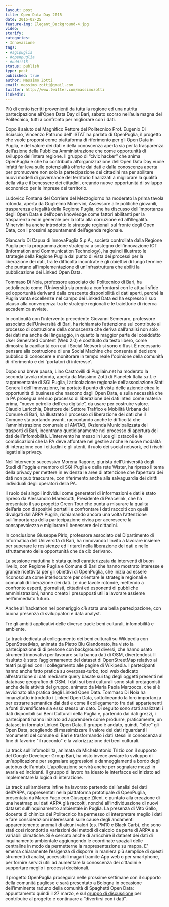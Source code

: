 ```yaml
---
layout: post
title: Open Data Day 2015
date: 2015-02-25
feature-img: Elegant_Background-4.jpg
video: 
storify: 
categories:
- Innovazione
tags:
- #sgipuglia
- #openpuglia
- #oddit15
status: publish
type: post
published: true
author: Massimo Zotti
email: massimo.zotti@gmail.com
twitter: http://www.twitter.com/massimozotti
linkedin: 
---
```


Più di cento iscritti provenienti da tutta la regione ed una nutrita partecipazione all’Open Data Day di Bari, sabato scorso nell’aula magna del Politecnico, tutti a confronto per migliorare con i dati.  

Dopo il saluto del Magnifico Rettore del Politecnico Prof. Eugenio Di Sciascio, Vincenzo Patruno dell’ ISTAT ha parlato di OpenPuglia, il progetto che vuole proporsi come piattaforma di riferimento per gli Open Data in Puglia, e del valore dei dati e della conoscenza aperta sia per  la trasparenza dell’azione della Pubblica Amministrazione che come opportunità di sviluppo dell’intera regione. Il gruppo di “civic hacker” che anima OpenPuglia e che ha contribuito all’organizzazione dell’Open Data Day vuole infatti far leva sulle potenzialità offerte dai dati e dalla conoscenza aperta per promuovere non solo la partecipazione dei cittadini ma per abilitare nuovi modelli di governance del territorio finalizzati a migliorare la qualità della vita e il benessere dei cittadini,  creando nuove opportunità di sviluppo economico per le imprese del territorio.

Ludovico Fontana del Corriere del Mezzogiorno ha moderato la prima tavola rotonda, aperta da Guglielmo Minervini, Assessore alle politiche giovanili, trasparenza e legalità della Regione Puglia, che ha discusso dell’importanza degli Open Data e dell’open knowledge come fattori abilitanti per la trasparenza ed in generale per la lotta alla corruzione ed all’illegalità. Minervini ha anche introdotto le strategie regionali sul fronte degli Open Data, con i prossimi appuntamenti dell’agenda regionale. 

Giancarlo Di Capua di InnovaPuglia S.p.A., società controllata dalla Regione Puglia per la programmazione strategica a sostegno dell'innovazione ICT (Information and Communication Technology), ha quindi illustrato le strategie della Regione Puglia dal punto di vista dei processi per la liberazione dei dati, tra le difficoltà incontrate e gli obiettivi di lungo termine che puntano all’implementazione di un’infrastruttura che abiliti la pubblicazione dei Linked Open Data.

Tommaso Di Noia, professore associato del Politecnico di Bari, ha sottolineato come l’Università sia pronta a confrontarsi con le attuali sfide ed opportunità derivanti dalla crescente disponibilità di dati aperti, perché la Puglia vanta eccellenze nel campo dei Linked Data ed ha espresso il suo plauso alla convergenza tra le strategie regionali e le traiettorie di ricerca accademica avviate.

In continuità con l’intervento precedente Giovanni Semeraro, professore associato dell’Università di Bari, ha richiamato l’attenzione sul contributo al processo di costruzione della conoscenza che deriva dall’analisi non solo dei dati ma anche del linguaggio, in quanto la maggior parte del cosiddetto User Generated Content (Web 2.0) è costituito da testo libero, come dimostra la capillarità con cui i Social Network si sono diffusi. È necessario pensare alla costruzione di una Social Machine che consenta al decisore pubblico di conoscere e monitorare in tempo reale l'opinione della comunità di riferimento e dei 'portatori di interesse'. 

Dopo una breve pausa, Lino Castrovilli di Pugliain.net ha moderato la seconda tavola rotonda, aperta da Massimo Zotti di Planetek Italia s.r.l. e rappresentante di SGI Puglia, l’articolazione regionale dell’associazione Stati Generali dell’Innovazione, ha portato il punto di vista delle aziende circa le opportunità di business che nascono dagli Open Data, e sulla necessità che la PA prosegua nel suo processo di liberazione dei dati intesi come materia prima, “nuovo petrolio dell’era digitale”, da usare per costruire valore. 
Claudio Laricchia, Direttore del Settore Traffico e Mobilità Urbana del Comune di Bari, ha illustrato il processo di liberazione dei dati che il Comune sta portando avanti, raccontando anche le difficoltà che l’amministrazione comunale e l’AMTAB, l’Azienda Municipalizzata dei trasporti di Bari, incontrano quotidianamente nel processo di apertura dei dati dell’infomobilità. L’intervento ha messo in luce gli ostacoli e le complicazioni che la PA deve affontare nel gestire anche le nuove modalità di interazione con i cittadini e gli utenti, il ruolo dei social network, ed i rischi legati alla privacy. 

Nell’intervento successivo Morena Ragone, giurista dell’Università degli Studi di Foggia e membro di SGI-Puglia e della rete Wister, ha ripreso il tema della privacy per mettere in evidenza le aree di attenzione che l’apertura dei dati non può trascurare, con riferimento anche alla salvaguardia dei diritti individuali degli operatori della PA. 

Il ruolo dei singoli individui come generatori di informazioni e dati è stato ripreso da Alessandro Marescotti, Presidente di Peacelink, che ha presentato il suo progetto Green Tour che punta a misurare la qualità dell’aria con dispositivi portatili e confrontare i dati raccolti con quelli divulgati dall’ARPA Puglia, richiamando ancora una volta l’attenzione sull’importanza della partecipazione civica  per accrescere la consapevolezza e migliorare il benessere dei cittadini.

In conclusione Giuseppe Pirlo, professore associato del Dipartimento di Informatica dell’Università di Bari, ha rinnovando l’invito a lavorare insieme per superare le resistenze ed i ritardi nella liberazione dei dati e nello sfruttamento delle opportunità che da ciò derivano.

La sessione mattutina è stata quindi caratterizzata da interventi di buon livello, con Regione Puglia e Comune di Bari che hanno mostrato interesse e grande ricettività per gli obiettivi di OpenPuglia, che inizia ad essere riconosciuta come interlocutore per orientare le strategie regionali e comunali di liberazione dei dati. Le due tavole rotonde, mettendo a confronto esperti, giornalisti, cittadini ed esponenti di pubbliche amministrazioni, hanno creato i presupposti utili a lavorare assieme nell’immediato futuro. 

Anche all’hackathon nel pomeriggio c’è stata una bella partecipazione, con buona presenza di sviluppatori e data analyst. 

Tre gli ambiti applicativi delle diverse track: beni culturali, infomobilità e ambiente.

La track dedicata al collegamento dei beni culturali su Wikipedia con OpenStreetMap, animata da Pietro Blu Giandonato, ha visto la partecipazione di di persone con background diversi, che hanno usato strumenti innovativi per lavorare sulla banca dati di OSM, divertendosi. Il risultato è stato l’aggiornamento del dataset di OpenStreetMap relativo ai teatri pugliesi con il collegamento alle pagine di Wikipedia. I partecipanti hanno anche fatto pratica su overpass-turbo, tool web dedicato all’estrazione di dati mediante query basate sui tag degli oggetti presenti nel database geografico di OSM.
I dati sui beni culturali sono stati protagonisti anche delle attività del gruppo, animato da Maria Paola Marzocca, che si è avvicinato alla pratica degli Linked Open Data. Tommaso Di Noia ha innanzitutto introdotto i Linked Open Data, sottolineando la loro importanza per estrarre semantica dai dati e come il collegamento fra dati appartenenti a fonti diversificate sia esso stesso un dato. Di seguito sono stati analizzati i dati disponibili sui Beni Culturali della Puglia e, partendo dai dati grezzi, i partecipanti hanno iniziato ad apprendere come produrre, praticamente, un dataset in formato Linked Open Data. Il gruppo è andato, quindi, “oltre” gli Open Data, scegliendo di massimizzare il valore dei dati riguardanti i monumenti del comune di Bari e trasformando i dati stessi in conoscenza al fine di favorire "il racconto" e la valorizzazione dei beni culturali.

La track sull’infomobilità, animata da Michelantonio Trizio con il supporto del Google Developer Group Bari, ha visto invece avviare lo sviluppo di un'applicazione per segnalare aggressioni e danneggiamenti a bordo degli autobus dell'amtab. L'applicazione servirà anche per segnalare mezzi in avaria ed incidenti. Il gruppo di lavoro ha ideato le interfacce ed iniziato ad implementare la logica di interazione.

La track sull’ambiente infine ha lavorato partendo dall’analisi dei dati dell’ARPA, rappresentati nella piattaforma prototipale di OpenPuglia, presentata da Marco Fago con Giuseppe Zileni, e puntato alla creazione di una heatmap sui dati ARPA già raccolti, nonché all’individuazione di nuovi dataset sull'inquinamento ambientale in Puglia. La presenza di Vito Gallo,  docente di chimica del Politecnico ha permesso di interpretare meglio i dati e fare considerazioni interessanti sulle cause degli andamenti apparentemente anomali di alcuni valori (es. PM10 e Black Carb), che sono stati così ricondotti a variazioni dei metodi di calcolo da parte di ARPA e a variabili climatiche. Si è cercato anche di arricchire il dataset dei dati di inquinamento ambientale aggiungendo le coordinate spaziali delle centraline in modo da permetterne la rappresentazione su mappa. E’ emersa chiaramente l’esigenza di disporre in maniera più semplice di questi strumenti di analisi, accessibili magari tramite App web o per smartphone, per fornire servizi utili ad aumentare la conoscenza dei cittadini e supportare meglio i processi decisionali.

Il progetto OpenPuglia proseguirà nelle prossime settimane con il supporto della comunità pugliese e sarà presentato a Bologna in occasione dell’imminente raduno della comunità di Spaghetti Open Data: appuntamento quindi il 27 marzo, e sul [gruppo di discussione](http://groups.google.com/group/open-data-in-action) per contribuire al progetto e continuare a “divertirsi con i dati”.

